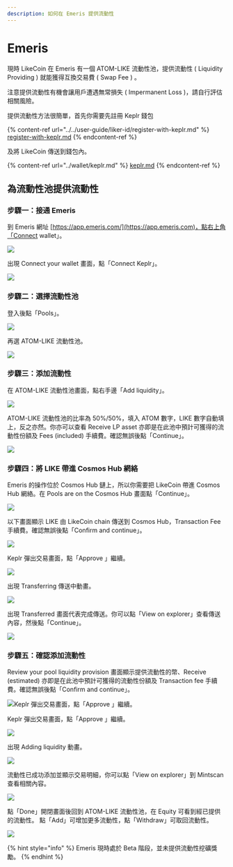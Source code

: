 ```yaml
---
description: 如何在 Emeris 提供流動性
---
```


# Emeris

現時 LikeCoin 在 Emeris 有一個 ATOM-LIKE 流動性池，提供流動性 ( Liquidity Providing ) 就能獲得互換交易費 ( Swap Fee ) 。

注意提供流動性有機會讓用戶遭遇無常損失 ( Impermanent Loss )，請自行評估相關風險。

提供流動性方法很簡單，首先你需要先註冊 Keplr 錢包

{% content-ref url="../../user-guide/liker-id/register-with-keplr.md" %}
[register-with-keplr.md](../../user-guide/liker-id/register-with-keplr.md)
{% endcontent-ref %}

及將 LikeCoin 傳送到錢包內。

{% content-ref url="../wallet/keplr.md" %}
[keplr.md](../wallet/keplr.md)
{% endcontent-ref %}

## 為流動性池提供流動性

### 步驟一：接通 Emeris

到 Emeris 網址 [https://app.emeris.com/](https://app.emeris.com)，點右上角「Connect wallet」。

![](<../../.gitbook/assets/Emeris LP 01.png>)

出現 Connect your wallet 畫面，點「Connect Keplr」。

![](<../../.gitbook/assets/Emeris LP 02.png>)

### 步驟二：選擇流動性池

登入後點「Pools」。

![](<../../.gitbook/assets/Emeris LP 03.png>)

再選 ATOM-LIKE 流動性池。

![](<../../.gitbook/assets/Emeris LP 04.png>)

### 步驟三：添加流動性

在 ATOM-LIKE 流動性池畫面，點右手邊「Add liquidity」。

![](<../../.gitbook/assets/Emeris LP 05.png>)

ATOM-LIKE 流動性池的比率為 50%/50%，填入 ATOM 數字，LIKE 數字自動填上，反之亦然。你亦可以查看 Receive LP asset 亦即是在此池中預計可獲得的流動性份額及 Fees (included) 手續費。確認無誤後點「Continue」。

![](<../../.gitbook/assets/Emeris LP 06.png>)

### 步驟四：將 LIKE 帶進 Cosmos Hub 網絡

Emeris 的操作位於 Cosmos Hub 鏈上，所以你需要把 LikeCoin 帶進 Cosmos Hub 網絡。在 Pools are on the Cosmos Hub 畫面點「Continue」。

![](<../../.gitbook/assets/Emeris LP 07.png>)

以下畫面顯示 LIKE 由 LikeCoin chain 傳送到 Cosmos Hub，Transaction Fee 手續費。確認無誤後點「Confirm and continue」。

![](<../../.gitbook/assets/Emeris LP 08.png>)

Keplr 彈出交易畫面，點「Approve 」繼續。

![](<../../.gitbook/assets/Emeris LP 09.png>)

出現 Transferring 傳送中動畫。

![](<../../.gitbook/assets/Emeris LP 10.png>)

出現 Transferred 畫面代表完成傳送。你可以點「View on explorer」查看傳送內容，然後點「Continue」。

![](<../../.gitbook/assets/Emeris LP 11.png>)

### 步驟五：確認添加流動性

Review your pool liquidity provision 畫面顯示提供流動性的幣、Receive (estimated) 亦即是在此池中預計可獲得的流動性份額及 Transaction fee 手續費。確認無誤後點「Confirm and continue」。

![Keplr 彈出交易畫面，點「Approve 」繼續。](<../../.gitbook/assets/Emeris LP 12.png>)

Keplr 彈出交易畫面，點「Approve 」繼續。

![](<../../.gitbook/assets/Emeris LP 13.png>)

出現 Adding liquidity 動畫。

![](<../../.gitbook/assets/Emeris LP 14.png>)

流動性已成功添加並顯示交易明細，你可以點「View on explorer」到 Mintscan 查看相關內容。

![](<../../.gitbook/assets/Emeris LP 15.png>)

點「Done」開閉畫面後回到 ATOM-LIKE 流動性池，在 Equity 可看到經已提供的流動性。 點「Add」可增加更多流動性，點「Withdraw」可取回流動性。

![](<../../.gitbook/assets/Emeris LP 16.png>)

{% hint style="info" %}
Emeris 現時處於 Beta 階段，並未提供流動性挖礦獎勵。
{% endhint %}
